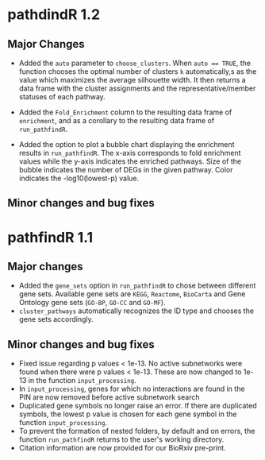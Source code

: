 # pathdindR 1.2

## Major Changes
- Added the `auto` parameter to `choose_clusters`. When `auto == TRUE`, the function chooses the optimal number of clusters `k` automatically,s as the value which maximizes the average silhouette width. It then returns a data frame with the cluster assignments and the representative/member statuses of each pathway.

- Added the `Fold_Enrichment` column to the resulting data frame of `enrichment`, and as a corollary to the resulting data frame of `run_pathfindR`.

- Added the option to plot a bubble chart displaying the enrichment results in `run_pathfindR`. The x-axis corresponds to fold enrichment values while the y-axis indicates the enriched pathways. Size of the bubble indicates the number of DEGs in the given pathway. Color indicates the -log10(lowest-p) value.

## Minor changes and bug fixes

# pathfindR 1.1

## Major changes
- Added the `gene_sets` option in `run_pathfindR` to chose between different gene sets. Available gene sets are `KEGG`, `Reactome`, `BioCarta` and Gene Ontology gene sets (`GO-BP`, `GO-CC` and `GO-MF`).
- `cluster_pathways` automatically recognizes the ID type and chooses the gene sets accordingly.

## Minor changes and bug fixes
- Fixed issue regarding p values < 1e-13. No active subnetworks were found when there were p values < 1e-13. These are now changed to 1e-13 in the function `input_processing`.
- In `input_processing`, genes for which no interactions are found in the PIN are now removed before active subnetwork search
- Duplicated gene symbols no longer raise an error. If there are duplicated symbols, the lowest p value is chosen for each gene symbol in the function `input_processing`.
- To prevent the formation of nested folders, by default and on errors, the function `run_pathfindR` returns to the user's working directory.
- Citation information are now provided for our BioRxiv pre-print.